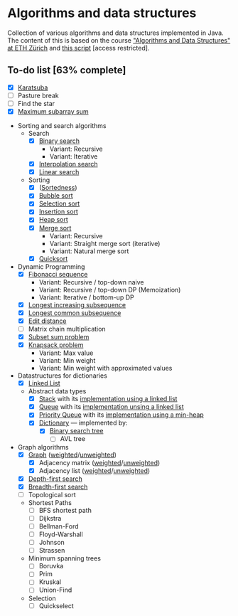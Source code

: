 # Algorithms and data structures
Collection of various algorithms and data structures implemented in Java. The content of this is based on the course
["Algorithms and Data Structures" at ETH Zürich](http://www.vorlesungsverzeichnis.ethz.ch/Vorlesungsverzeichnis/lerneinheit.view?lerneinheitId=139780&semkez=2020W&ansicht=KATALOGDATEN&lang=en)
and [this script](https://www.cadmo.ethz.ch/education/lectures/HS16/DA/skript/skript.pdf) [access restricted].

## To-do list [63% complete]
* [x] [Karatsuba](src/Karatsuba.java)
* [ ] Pasture break
* [ ] Find the star
* [x] [Maximum subarray sum](src/MaximumSubarraySum.java)
* Sorting and search algorithms
    * Search
        * [x] [Binary search](src/search_sort/BinarySearch.java)
            * Variant: Recursive
            * Variant: Iterative
        * [x] [Interpolation search](src/search_sort/InterpolationSearch.java)
        * [x] [Linear search](src/search_sort/LinearSearch.java)
    * Sorting
        * [x] ([Sortedness](src/search_sort/Sortedness.java))
        * [x] [Bubble sort](src/search_sort/BubbleSort.java)
        * [x] [Selection sort](src/search_sort/SelectionSort.java)
        * [x] [Insertion sort](src/search_sort/InsertionSort.java)
        * [x] [Heap sort](src/search_sort/HeapSort.java)
        * [x] [Merge sort](src/search_sort/MergeSort.java)
            * Variant: Recursive
            * Variant: Straight merge sort (iterative)
            * Variant: Natural merge sort
        * [x] [Quicksort](src/search_sort/QuickSort.java)
* Dynamic Programming
    * [x] [Fibonacci sequence](src/dynamic_programming/Fibonacci.java)
        * Variant: Recursive / top-down naive
        * Variant: Recursive / top-down DP (Memoization)
        * Variant: Iterative / bottom-up DP
    * [x] [Longest increasing subsequence](src/dynamic_programming/LongestIncreasingSubsequence.java)
    * [x] [Longest common subsequence](src/dynamic_programming/LongestCommonSubsequence.java)
    * [x] [Edit distance](src/dynamic_programming/EditDistance.java)
    * [ ] Matrix chain multiplication
    * [x] [Subset sum problem](src/dynamic_programming/SubsetSum.java)
    * [x] [Knapsack problem](src/dynamic_programming/Knapsack.java)
        * Variant: Max value
        * Variant: Min weight
        * Variant: Min weight with approximated values
* Datastructures for dictionaries
    * [x] [Linked List](src/datastructures_for_dictionaries/LinkedList.java)
    * Abstract data types
        * [x] [Stack](src/datastructures_for_dictionaries/Stack.java) with its [implementation using a linked list](src/datastructures_for_dictionaries/LinkedListStack.java)
        * [x] [Queue](src/datastructures_for_dictionaries/Queue.java) with its [implementation unsing a linked list](src/datastructures_for_dictionaries/LinkedListQueue.java)
        * [x] [Priority Queue](src/datastructures_for_dictionaries/PriorityQueue.java) with its [implementation using a min-heap](src/datastructures_for_dictionaries/HeapPriorityQueue.java)
        * [x] [Dictionary](src/datastructures_for_dictionaries/Dictionary.java) — implemented by:
            * [x] [Binary search tree](src/datastructures_for_dictionaries/BinarySearchTree.java)
                * [ ] AVL tree
* Graph algorithms
    * [x] [Graph](src/graph_algorithms/Graph.java) ([weighted](src/graph_algorithms/GraphWeighted.java)/[unweighted](src/graph_algorithms/GraphUnweighted.java))
        * [x] Adjacency matrix ([weighted](src/graph_algorithms/AdjacencyMatrixWeighted.java)/[unweighted](src/graph_algorithms/AdjacencyMatrixUnweighted.java))
        * [x] Adjacency list ([weighted](src/graph_algorithms/AdjacencyListWeighted.java)/[unweighted](src/graph_algorithms/AdjacencyListUnweighted.java))
    * [x] [Depth-first search](src/graph_algorithms/DepthFirstSearch.java)
    * [x] [Breadth-first search](src/graph_algorithms/BreadthFirstSearch.java)
    * [ ] Topological sort
    * Shortest Paths
        * [ ] BFS shortest path
        * [ ] Dijkstra
        * [ ] Bellman-Ford
        * [ ] Floyd-Warshall
        * [ ] Johnson
        * [ ] Strassen
    * Minimum spanning trees
        * [ ] Boruvka
        * [ ] Prim
        * [ ] Kruskal
        * [ ] Union-Find
    * Selection
        * [ ] Quickselect
